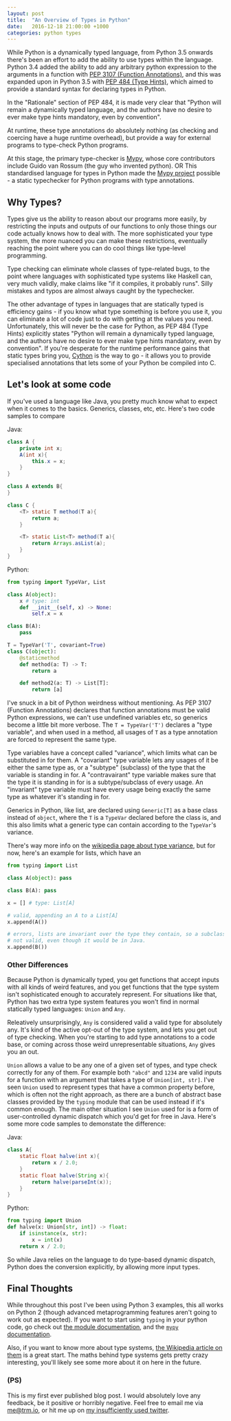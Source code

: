 ```yaml
---
layout: post
title:  "An Overview of Types in Python"
date:   2016-12-18 21:00:00 +1000
categories: python types
---
```


While Python is a dynamically typed language, from Python 3.5 onwards there's been an effort to add the ability to use types within the language. Python 3.4 added the ability to add any arbitrary python expression to the arguments in a function with [PEP 3107 (Function Annotations)](https://www.python.org/dev/peps/pep-3107/), and this was expanded upon in Python 3.5 with [PEP 484 (Type Hints)](https://www.python.org/dev/peps/pep-0484/), which aimed to provide a standard syntax for declaring types in Python.


In the "Rationale" section of PEP 484, it is made very clear that "Python will remain a dynamically typed language, and the authors have no desire to ever make type hints mandatory, even by convention". 


At runtime, these type annotations do absolutely nothing (as checking and coercing have a huge runtime overhead), but provide a way for external programs to type-check Python programs. 

At this stage, the primary type-checker is [Mypy](http://mypy-lang.org/), whose core contributors include Guido van Rossum (the guy who invented python).
OR
This standardised language for types in Python made the [Mypy project](http://mypy-lang.org/) possible - a static typechecker for Python programs with type annotations.


Why Types?
----------

Types give us the ability to reason about our programs more easily, by restricting the inputs and outputs of our functions to only those things our code actually knows how to deal with. The more sophisticated your type system, the more nuanced you can make these restrictions, eventually reaching the point where you can do cool things like type-level programming.


Type checking can eliminate whole classes of type-related bugs, to the point where languages with sophisticated type systems like Haskell can, very much validly, make claims like "if it compiles, it probably runs". Silly mistakes and typos are almost always caught by the typechecker.


The other advantage of types in languages that are statically typed is efficiency gains - if you know what type something is before you use it, you can eliminate a lot of code just to do with getting at the values you need. Unfortunately, this will never be the case for Python, as PEP 484 (Type Hints) explicitly states "Python will remain a dynamically typed language, and the authors have no desire to ever make type hints mandatory, even by convention". If you're desperate for the runtime performance gains that static types bring you, [Cython](http://cython.org/) is the way to go - it allows you to provide specialised annotations that lets some of your Python be compiled into C.


Let's look at some code
------------------------------

If you've used a language like Java, you pretty much know what to expect when it comes to the basics. Generics, classes, etc, etc. Here's two code samples to compare

Java:
```java
class A {
    private int x;
    A(int x){
        this.x = x;
    }
}

class A extends B{  
}

class C {
    <T> static T method(T a){
        return a;
    }

    <T> static List<T> method(T a){
        return Arrays.asList(a);
    }
}
```

Python:
```python
from typing import TypeVar, List

class A(object):
    x # type: int
    def __init__(self, x) -> None:
        self.x = x

class B(A):
    pass

T = TypeVar('T', covariant=True)
class C(object):
    @staticmethod
    def method(a: T) -> T:
        return a

    def method2(a: T) -> List[T]:
        return [a]
```

I've snuck in a bit of Python weirdness without mentioning. As PEP 3107 (Function Annotations) declares that function annotations must be valid Python expressions, we can't use undefined variables etc, so generics become a little bit more verbose. The `T = TypeVar('T')` declares a "type variable", and when used in a method, all usages of `T` as a type annotation are forced to represent the same type. 

Type variables have a concept called "variance", which limits what can be substituted in for them. A "covariant" type variable lets any usages of it be either the same type as, or a "subtype" (subclass) of the type that the variable is standing in for. A "contravairant" type variable makes sure that the type it is standing in for is a subtype/subclass of every usage. An "invariant" type variable must have every usage being exactly the same type as whatever it's standing in for.

Generics in Python, like list, are declared using `Generic[T]` as a base class instead of `object`, where the `T` is a `TypeVar` declared before the class is, and this also limits what a generic type can contain according to the `TypeVar`'s variance.

There's way more info on the [wikipedia page about type variance](https://en.wikipedia.org/wiki/Covariance_and_contravariance_(computer_science)), but for now, here's an example for lists, which have an 

```python
from typing import List

class A(object): pass

class B(A): pass

x = [] # type: List[A]

# valid, appending an A to a List[A]
x.append(A())

# errors, lists are invariant over the type they contain, so a subclass of A is
# not valid, even though it would be in Java.
x.append(B())
```

### Other Differences

Because Python is dynamically typed, you get functions that accept inputs with all kinds of weird features, and you get functions that the type system isn't sophisticated enough to accurately represent. For situations like that, Python has two extra type system features you won't find in normal statically typed languages: `Union` and `Any`.

Releatively unsurprisingly, `Any` is considered valid a valid type for absolutely any. It's kind of the active opt-out of the type system, and lets you get out of type checking. When you're starting to add type annotations to a code base, or coming across those weird unrepresentable situations, `Any` gives you an out.

`Union` allows a value to be any one of a given set of types, and type check correctly for any of them. For example both `"abcd"` and `1234` are valid inputs for a function with an argument that takes a type of `Union[int, str]`. I've seen `Union` used to represent types that have a common property before, which is often not the right approach, as there are a bunch of abstract base classes provided by the `typing` module that can be used instead if it's common enough. The main other situation I see `Union` used for is a form of user-controlled dynamic dispatch which you'd get for free in Java. Here's some more code samples to demonstate the difference:

Java:
```java
class A{
    static float halve(int x){
        return x / 2.0;
    }
    static float halve(String x){
        return halve(parseInt(x));
    }
}
```

Python:
```python
from typing import Union
def halve(x: Union[str, int]) -> float:
    if isinstance(x, str):
        x = int(x)
    return x / 2.0;
```

So while Java relies on the language to do type-based dynamic dispatch, Python does the conversion explicitly, by allowing more input types.

## Final Thoughts

While throughout this post I've been using Python 3 examples, this all works on Python 2 (though advanced metaprogramming features aren't going to work out as expected). If you want to start using `typing` in your python code, go check out [the module documentation](https://docs.python.org/3/library/typing.html), and the [`mypy` documentation](http://mypy.readthedocs.io/en/latest/).

Also, if you want to know more about type systems, [the Wikipedia article on them](https://en.wikipedia.org/wiki/Type_system) is a great start. The maths behind type systems gets pretty crazy interesting, you'll likely see some more about it on here in the future.

### (PS)

This is my first ever published blog post. I would absolutely love any feedback, be it positive or horribly negative. Feel free to email me via [me@trm.io](mailto:me@trm.io), or hit me up on [my insufficiently used twitter](https://twitter.com/TRManderson).